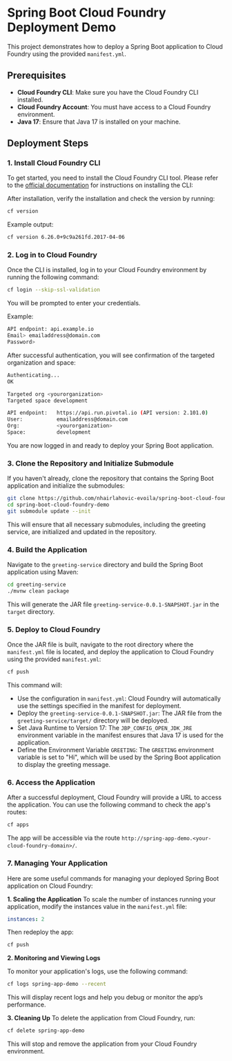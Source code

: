 # Spring Boot Cloud Foundry Deployment Demo

This project demonstrates how to deploy a Spring Boot application to Cloud Foundry using the provided `manifest.yml`.

## Prerequisites
- **Cloud Foundry CLI**: Make sure you have the Cloud Foundry CLI installed.
- **Cloud Foundry Account**: You must have access to a Cloud Foundry environment.
- **Java 17**: Ensure that Java 17 is installed on your machine.

## Deployment Steps

### 1. Install Cloud Foundry CLI

To get started, you need to install the Cloud Foundry CLI tool. Please refer to the [official documentation](https://docs.cloudfoundry.org/cf-cli/install-go-cli.html) for instructions on installing the CLI:

After installation, verify the installation and check the version by running:

```bash
cf version
```

Example output:

```bash
cf version 6.26.0+9c9a261fd.2017-04-06
```

### 2. Log in to Cloud Foundry

Once the CLI is installed, log in to your Cloud Foundry environment by running the following command:

```bash
cf login --skip-ssl-validation
```

You will be prompted to enter your credentials.

Example:
```bash
API endpoint: api.example.io
Email> emailaddress@domain.com
Password>
```

After successful authentication, you will see confirmation of the targeted organization and space:
```bash
Authenticating...
OK

Targeted org <yourorganization>
Targeted space development

API endpoint:   https://api.run.pivotal.io (API version: 2.101.0)
User:           emailaddress@domain.com
Org:            <yourorganization>
Space:          development
```

You are now logged in and ready to deploy your Spring Boot application.

### 3. Clone the Repository and Initialize Submodule

If you haven't already, clone the repository that contains the Spring Boot application and initialize the submodules:

```bash
git clone https://github.com/nhairlahovic-evoila/spring-boot-cloud-foundry-demo.git
cd spring-boot-cloud-foundry-demo
git submodule update --init
```

This will ensure that all necessary submodules, including the greeting service, are initialized and updated in the repository.

### 4. Build the Application

Navigate to the `greeting-service` directory and build the Spring Boot application using Maven:

```bash
cd greeting-service
./mvnw clean package
```

This will generate the JAR file `greeting-service-0.0.1-SNAPSHOT.jar` in the `target` directory.

### 5. Deploy to Cloud Foundry

Once the JAR file is built, navigate to the root directory where the `manifest.yml` file is located, and deploy the application to Cloud Foundry using the provided `manifest.yml`:
```bash
cf push
```

This command will:
- Use the configuration in `manifest.yml`: Cloud Foundry will automatically use the settings specified in the manifest for deployment.
- Deploy the `greeting-service-0.0.1-SNAPSHOT.jar`: The JAR file from the `greeting-service/target/` directory will be deployed.
- Set Java Runtime to Version 17: The `JBP_CONFIG_OPEN_JDK_JRE` environment variable in the manifest ensures that Java 17 is used for the application.
- Define the Environment Variable `GREETING`: The `GREETING` environment variable is set to "Hi", which will be used by the Spring Boot application to display the greeting message.

### 6. Access the Application

After a successful deployment, Cloud Foundry will provide a URL to access the application. You can use the following command to check the app's routes:

```bash
cf apps
```

The app will be accessible via the route `http://spring-app-demo.<your-cloud-foundry-domain>/`.


### 7. Managing Your Application

Here are some useful commands for managing your deployed Spring Boot application on Cloud Foundry:

**1. Scaling the Application**
To scale the number of instances running your application, modify the instances value in the `manifest.yml` file:
```yaml
instances: 2
```

Then redeploy the app:
```bash
cf push
```

**2. Monitoring and Viewing Logs**

To monitor your application's logs, use the following command:
```bash
cf logs spring-app-demo --recent
```

This will display recent logs and help you debug or monitor the app’s performance.

**3. Cleaning Up**
To delete the application from Cloud Foundry, run:

```bash
cf delete spring-app-demo
```

This will stop and remove the application from your Cloud Foundry environment.
















